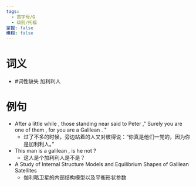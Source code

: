 ```yaml
---
tags:
  - 首字母/G
  - 级别/托福
掌握: false
模糊: false
---
```

# 词义
- #词性缺失 加利利人
# 例句
- After a little while , those standing near said to Peter ," Surely you are one of them , for you are a Galilean . "
	- 过了不多的时候，旁边站着的人又对彼得说：“你真是他们一党的，因为你是加利利人。”
- This man is a galilean , is he not ?
	- 这人是个加利利人是不是？
- A Study of Internal Structure Models and Equilibrium Shapes of Galilean Satellites
	- 伽利略卫星的内部结构模型以及平衡形状参数
